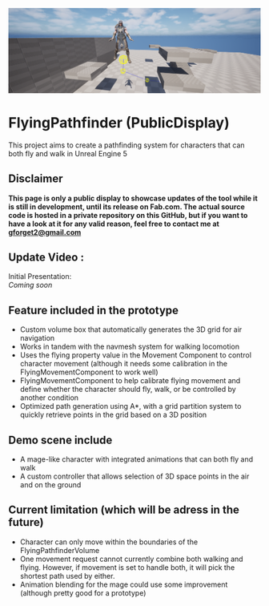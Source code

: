 
![Screenshot of the projectt](/Screenshot/BannerCrop.png)</BR>

# FlyingPathfinder (PublicDisplay)
This project aims to create a pathfinding system for characters that can both fly and walk in Unreal Engine 5

## Disclaimer
<b> This page is only a public display to showcase updates of the tool while it is still in development, until its release on Fab.com. The actual source code is hosted in a private repository on this GitHub, but if you want to have a look at it for any valid reason, feel free to contact me at gforget2@gmail.com </b>

## Update Video :
Initial Presentation:</br>
<i>Coming soon </i>

## Feature included in the prototype
- Custom volume box that automatically generates the 3D grid for air navigation
- Works in tandem with the navmesh system for walking locomotion
- Uses the flying property value in the Movement Component to control character movement (although it needs some calibration in the FlyingMovementComponent to work well)
- FlyingMovementComponent to help calibrate flying movement and define whether the character should fly, walk, or be controlled by another condition
- Optimized path generation using A*, with a grid partition system to quickly retrieve points in the grid based on a 3D position

## Demo scene include
- A mage-like character with integrated animations that can both fly and walk
- A custom controller that allows selection of 3D space points in the air and on the ground

## Current limitation (which will be adress in the future)
- Character can only move within the boundaries of the FlyingPathfinderVolume
- One movement request cannot currently combine both walking and flying. However, if movement is set to handle both, it will pick the shortest path used by either.
- Animation blending for the mage could use some improvement (although pretty good for a prototype)



